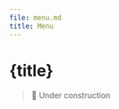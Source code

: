 ```yaml
---
file: menu.md
title: Menu
---
```


<script>
    import { base } from '$app/paths';
    import {Avatar, Button, Col, Grid, Menu, Tile} from '$lib'

    let radiogroup = '',
		menu = [
			{ divider: `TOP` },
			{ text: `top_left`, active: true },
			{ text: `top_center`, checkbox: true },
			{ text: `top_right`, badge: 2 },
			{ divider: `CENTER` },
			{ text: `center_left`, icon: 'link' },
			{ text: `center_center`, switch: true },
			{ text: `center_right`, badge: 'badge', checkbox: true },
			{ divider: `BOTTOM` },
			{ text: `bottom_left`, radio: true },
			{ text: `bottom_center`, radio: true },
			{ text: `bottom_right`, radio: true },
		]
</script>

# {title}

> 🚧 Under construction

<!-- <Grid>
    <Col col="6" mr="auto" sm="12">
        <h5>Default</h5>
        <Menu items={menu} bind:radiogroup>
            <Tile slot="header">
                <Avatar slot="icon">
                    <img class="avatar" src="{base}/img/avatar-4.png" alt="Avatar" />
                </Avatar>
                <div slot="title" class="tile-content">Steve Rogers</div>
            </Tile>
            <Button slot="footer" block variant="primary">Footer</Button>
        </Menu>
    </Col>
    <Col col="6" mr="auto" sm="12">
        <h5>Nav</h5>
        <Menu items={menu} bind:radiogroup nav>
            <Tile slot="header">
                <Avatar slot="icon">
                    <img class="avatar" src="{base}/img/avatar-5.png" alt="Avatar" />
                </Avatar>
                <div slot="title" class="tile-content">Steve Rogers</div>
            </Tile>
            <Button slot="footer" block variant="primary">Footer</Button>
        </Menu>
    </Col>
</Grid> -->
